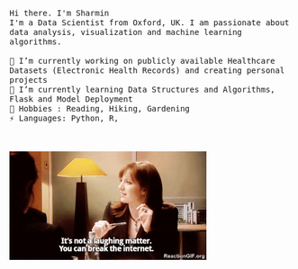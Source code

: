 <p align="left">
  <br>
  <br>
  <br>
  <samp>
     Hi there. I'm Sharmin<br> I'm a Data Scientist from Oxford, UK. I am passionate about data analysis, visualization and machine learning algorithms.
    <br><br> 🔭 I’m currently working on publicly available Healthcare Datasets (Electronic Health Records) and creating personal projects
    <br>🌱 I’m currently learning Data Structures and Algorithms, Flask and Model Deployment
    <br>💬 Hobbies : Reading, Hiking, Gardening
    <br>⚡ Languages: Python, R, 
  </samp>
  <br> 
  <br>
  <br>
  <br>
  <img src="https://github.com/shabnam-shbd/shabnam-shbd/blob/master/Break-The-Internet-GIF.gif" width="350" />
</p>



